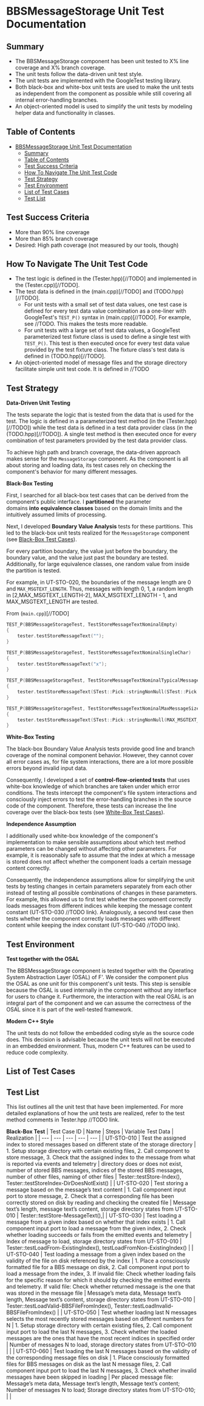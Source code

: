 # BBSMessageStorage Unit Test Documentation

## Summary

- The BBSMessageStorage component has been unit tested to X% line coverage and X% branch coverage.
- The unit tests follow the data-driven unit test style.
- The unit tests are implemented with the GoogleTest testing library.
- Both black-box and white-box unit tests are used to make the unit tests as independent from the component as possible while still covering all internal error-handling branches.
- An object-oriented model is used to simplify the unit tests by modeling helper data and functionality in classes.

## Table of Contents
- [BBSMessageStorage Unit Test Documentation](#bbsmessagestorage-unit-test-documentation)
  - [Summary](#summary)
  - [Table of Contents](#table-of-contents)
  - [Test Success Criteria](#test-success-criteria)
  - [How To Navigate The Unit Test Code](#how-to-navigate-the-unit-test-code)
  - [Test Strategy](#test-strategy)
  - [Test Environment](#test-environment)
  - [List of Test Cases](#list-of-test-cases)
  - [Test List](#test-list)


## Test Success Criteria

- More than 90% line coverage
- More than 85% branch coverage
- Desired: High path coverage (not measured by our tools, though)

## How To Navigate The Unit Test Code

- The test logic is defined in the (Tester.hpp)[//TODO] and implemented in the (Tester.cpp)[//TODO].
- The test data is defined in the (main.cpp)[//TODO] and (TODO.hpp)[//TODO].
    - For unit tests with a small set of test data values, one test case is defined for every test data value combination as a one-liner with GoogleTest's `TEST_P()` syntax in (main.cpp)[//TODO]. For example, see //TODO. This makes the tests more readable.
    - For unit tests with a large set of test data values, a GoogleTest parameterized test fixture class is used to define a single test with `TEST_P()`. This test is then executed once for every test data value provided by the test fixture class. The fixture class's test data is defined in (TODO.hpp)[//TODO].
- An object-oriented model of message files and the storage directory facilitate simple unit test code. It is defined in //TODO

## Test Strategy

**Data-Driven Unit Testing**

The tests separate the logic that is tested from the data that is used for the test. The logic is defined in a parameterized test method (in the (Tester.hpp)[//TODO]) while the test data is defined in a test data provider class (in the (TODO.hpp)[//TODO]). A single test method is then executed once for every combination of test parameters provided by the test data provider class.

To achieve high path and branch coverage, the data-driven approach makes sense for the `MessageStorage` component. As the component is all about storing and loading data, its test cases rely on checking the component's behavior for many different messages.

**Black-Box Testing**

First, I searched for all black-box test cases that can be derived from the component's public interface. I **partitioned** the parameter domains **into** **equivalence classes** based on the domain limits and the intuitively assumed limits of processing.

Next, I developed **Boundary Value Analysis** tests for these partitions. This led to the black-box unit tests realized for the `MessageStorage` component (see [Black-Box Test Cases](//TODO)).

For every partition boundary, the value just before the boundary, the boundary value, and the value just past the boundary are tested. Additionally, for large equivalence classes, one random value from inside the partition is tested.

For example, in UT-STO-020, the boundaries of the message length are 0 and `MAX_MSGTEXT_LENGTH`. Thus, messages with length 0, 1, a random length in [2,MAX_MSGTEXT_LENGTH-2], MAX_MSGTEXT_LENGTH - 1, and MAX_MSGTEXT_LENGTH are tested.

From (`main.cpp`)[//TODO]

``` cpp
TEST_P(BBSMessageStorageTest, TestStoreMessageTextNominalEmpty)
{
    tester.testStoreMessageText("");
}

TEST_P(BBSMessageStorageTest, TestStoreMessageTextNominalSingleChar)
{
    tester.testStoreMessageText("x");
}

TEST_P(BBSMessageStorageTest, TestStoreMessageTextNominalTypicalMessageSizeAllChars)
{
    tester.testStoreMessageText(STest::Pick::stringNonNull(STest::Pick::lowerUpper(2, MAX_MSGTEXT_LENGTH - 1)));
}

TEST_P(BBSMessageStorageTest, TestStoreMessageTextNominalMaxMessageSize)
{
    tester.testStoreMessageText(STest::Pick::stringNonNull(MAX_MSGTEXT_LENGTH));
}

```

**White-Box Testing**

The black-box Boundary Value Analysis tests provide good line and branch coverage of the nominal component behavior. However, they cannot cover all error cases as, for file system interactions, there are a lot more possible errors beyond invalid input data.

Consequently, I developed a set of **control-flow-oriented tests** that uses white-box knowledge of which branches are taken under which error conditions. The tests intercept the component's file system interactions and consciously inject errors to test the error-handling branches in the source code of the component. Therefore, these tests can increase the line coverage over the black-box tests (see [White-Box Test Cases](//TODO)).

**Independence Assumption**

I additionally used white-box knowledge of the component's implementation to make sensible assumptions about which test method parameters can be changed without affecting other parameters. For example, it is reasonably safe to assume that the index at which a message is stored does not affect whether the component loads a certain message content correctly.

Consequently, the independence assumptions allow for simplifying the unit tests by testing changes in certain parameters separately from each other instead of testing all possible combinations of changes in these parameters. For example, this allowed us to first test whether the component correctly loads messages from different indices while keeping the message content constant (UT-STO-030 //TODO link). Analogously, a second test case then tests whether the component correctly loads messages with different content while keeping the index constant (UT-STO-040 //TODO link).

## Test Environment

**Test together with the OSAL**

The BBSMessageStorage component is tested together with the Operating System Abstraction Layer (OSAL) of F'. We consider the component plus the OSAL as one unit for this component's unit tests. This step is sensible because the OSAL is used internally in the component without any interface for users to change it. Furthermore, the interaction with the real OSAL is an integral part of the component and we can assume the correctness of the OSAL since it is part of the well-tested framework.

**Modern C++ Style**

The unit tests do not follow the embedded coding style as the source code does. This decision is advisable because the unit tests will not be executed in an embedded environment. Thus, modern C++ features can be used to reduce code complexity.

## List of Test Cases
## Test List

This list outlines all the unit test that have been implemented. For more detailed explanations of how the unit tests are realized, refer to the test method comments in Tester.hpp //TODO link.

**Black-Box Test**
| Test Case ID | Name | Steps | Variable Test Data | Realization |
| --- | --- | --- | --- | --- |
| UT-STO-010 | Test the assigned index to stored messages based on different state of the storage directory | 1. Setup storage directory with certain existing files, 2. Call component to store message, 3. Check that the assigned index to the message from what is reported via events and telemetry | directory does or does not exist, number of stored BBS messages, indices of the stored BBS messages, number of other files, naming of other files | Tester::testStore-Index(), Tester::testStoreIndex-DirDoesNotExist() |
| UT-STO-020 | Test storing a message based on the message’s text content | 1. Call component input port to store message, 2. Check that a corresponding file has been correctly stored on disk by reading and checking the created file | Message text’s length, message text’s content, storage directory states from UT-STO-010 | Tester::testStore-MessageText(),|
| UT-STO-030 | Test loading a message from a given index based on whether that index exists | 1. Call component input port to load a message from the given index, 2. Check whether loading succeeds or fails from the emitted events and telemetry | Index of message to load, storage directory states from UT-STO-010 | Tester::testLoadFrom-ExistingIndex(), testLoadFromNon-ExistingIndex() |
| UT-STO-040 | Test loading a message from a given index based on the validity of the file on disk referenced by the index | 1. Place a consciously formatted file for a BBS message on disk, 2. Call component input port to load a message from the index, 3. If invalid file: Check whether loading fails for the specific reason for which it should by checking the emitted events and telemetry. If valid file: Check whether returned message is the one that was stored in the message file | Message’s meta data, Message text’s length, Message text’s content, storage directory states from UT-STO-010 | Tester::testLoadValid-BBSFileFromIndex(), Tester::testLoadInvalid-BBSFileFromIndex() |
| UT-STO-050 | Test whether loading last N messages selects the most recently stored messages based on different numbers for N | 1. Setup storage directory with certain existing files, 2. Call component input port to load the last N messages, 3. Check whether the loaded messages are the ones that have the most recent indices in specified order  | Number of messages N to load, storage directory states from UT-STO-010 |  |
| UT-STO-060 | Test loading the last N messages based on the validity of the corresponding message files on disk | 1. Place consciously formatted files for BBS messages on disk as the last N message files, 2. Call component input port to load the last N messages, 3. Check whether invalid messages have been skipped in loading | Per placed message file: Message’s meta data, Message text’s length, Message text’s content; Number of messages N to load; Storage directory states from UT-STO-010; |  |